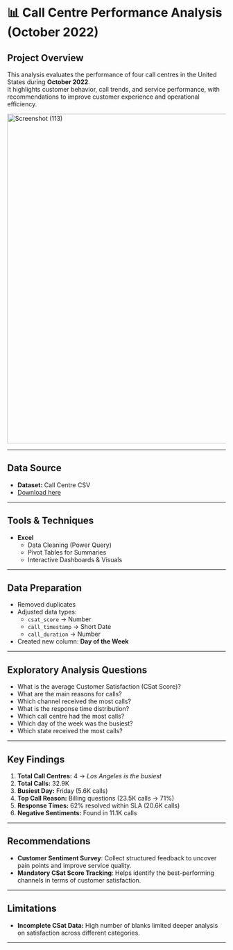 # 📊 Call Centre Performance Analysis (October 2022)

## Project Overview  
This analysis evaluates the performance of four call centres in the United States during **October 2022**.  
It highlights customer behavior, call trends, and service performance, with recommendations to improve customer experience and operational efficiency.  


<img width="1828" height="759" alt="Screenshot (113)" src="https://github.com/user-attachments/assets/3af55d56-7efd-4e84-affc-40ed91b31328" />

---

## Data Source  
- **Dataset:** Call Centre CSV  
- [Download here](https://ko-fi.com/s/df3c8ba99e)  

---

## Tools & Techniques  
- **Excel**  
  - Data Cleaning (Power Query)  
  - Pivot Tables for Summaries  
  - Interactive Dashboards & Visuals  

---

## Data Preparation  
- Removed duplicates  
- Adjusted data types:  
  - `csat_score` → Number  
  - `call_timestamp` → Short Date  
  - `call_duration` → Number  
- Created new column: **Day of the Week**  

---

## Exploratory Analysis Questions  
- What is the average Customer Satisfaction (CSat Score)?  
- What are the main reasons for calls?  
- Which channel received the most calls?  
- What is the response time distribution?  
- Which call centre had the most calls?  
- Which day of the week was the busiest?  
- Which state received the most calls?  

---

## Key Findings  
1. **Total Call Centres:** 4 → *Los Angeles is the busiest*  
2. **Total Calls:** 32.9K  
3. **Busiest Day:** Friday (5.6K calls)  
4. **Top Call Reason:** Billing questions (23.5K calls → 71%)  
5. **Response Times:** 62% resolved within SLA (20.6K calls)  
6. **Negative Sentiments:** Found in 11.1K calls  

---

## Recommendations  
- **Customer Sentiment Survey**: Collect structured feedback to uncover pain points and improve service quality.  
- **Mandatory CSat Score Tracking**: Helps identify the best-performing channels in terms of customer satisfaction.  

---

## Limitations  
- **Incomplete CSat Data:** High number of blanks limited deeper analysis on satisfaction across different categories.  

---

